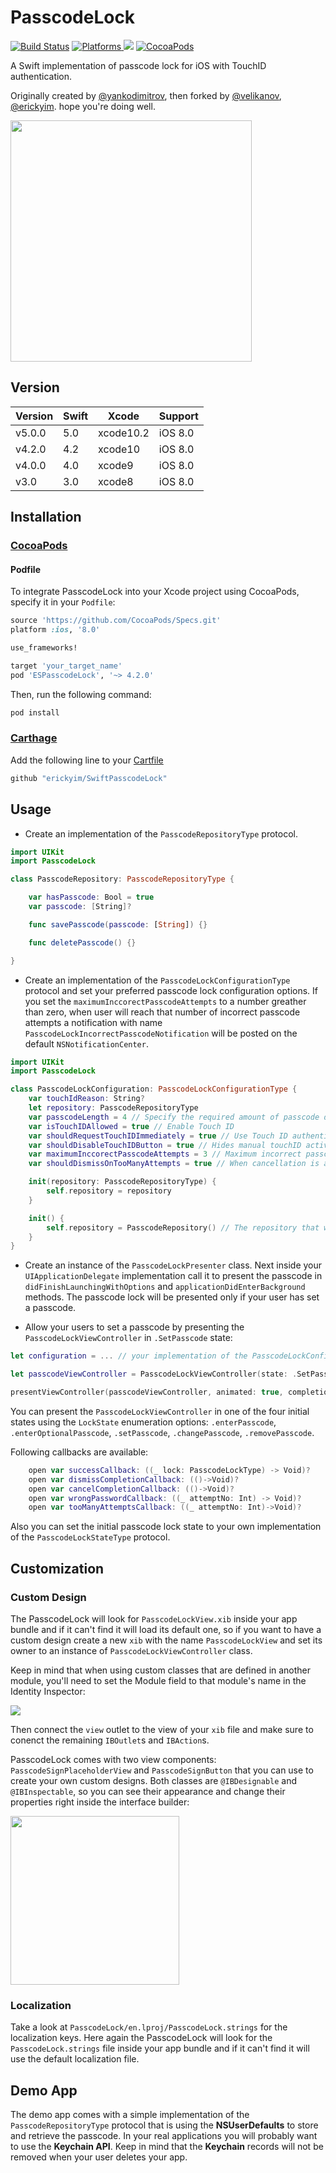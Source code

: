 # PasscodeLock

[![Build Status](https://travis-ci.org/erickyim/SwiftPasscodeLock.svg?branch=master)](https://travis-ci.org/erickyim/SwiftPasscodeLock)
<a href="https://github.com/erickyim/SwiftPasscodeLock">
        <img src="https://img.shields.io/cocoapods/p/ESPasscodeLock.svg" alt="Platforms">
    </a>
<img src="https://img.shields.io/badge/Swift-5.0-orange.svg" />
<a href="https://cocoapods.org/pods/ESPasscodeLock">
        <img src="https://img.shields.io/cocoapods/v/ESPasscodeLock.svg" alt="CocoaPods" />
    </a>

A Swift implementation of passcode lock for iOS with TouchID authentication.

Originally created by [@yankodimitrov](https://github.com/yankodimitrov/SwiftPasscodeLock), then forked by [@velikanov](https://github.com/velikanov/SwiftPasscodeLock),  [@erickyim](https://github.com/erickyim/SwiftPasscodeLock). hope you're doing well.

<img src="https://raw.githubusercontent.com/erickyim/SwiftPasscodeLock/master/passcode-lock.gif" height="386">

## Version

| Version | Swift | Xcode     | Support |
| ------- | ----- | -----     | ------- |
| v5.0.0  | 5.0   | xcode10.2 | iOS 8.0 |
| v4.2.0  | 4.2   | xcode10   | iOS 8.0 |
| v4.0.0  | 4.0   | xcode9    | iOS 8.0 |
| v3.0    | 3.0   | xcode8    | iOS 8.0 |

## Installation

### [CocoaPods](http://cocoapods.org/)

#### Podfile

To integrate PasscodeLock into your Xcode project using CocoaPods, specify it in your `Podfile`:

```ruby
source 'https://github.com/CocoaPods/Specs.git'
platform :ios, '8.0'

use_frameworks!

target 'your_target_name'
pod 'ESPasscodeLock', '~> 4.2.0'
```

Then, run the following command:

```sh
pod install
```

### [Carthage](https://github.com/Carthage/Carthage)

Add the following line to your [Cartfile](https://github.com/carthage/carthage)

```swift
github "erickyim/SwiftPasscodeLock"
```

## Usage

- Create an implementation of the `PasscodeRepositoryType` protocol.

```swift
import UIKit
import PasscodeLock

class PasscodeRepository: PasscodeRepositoryType {

    var hasPasscode: Bool = true
    var passcode: [String]?

    func savePasscode(passcode: [String]) {}

    func deletePasscode() {}

}
```

- Create an implementation of the `PasscodeLockConfigurationType` protocol and set your preferred passcode lock configuration options. If you set the `maximumInccorectPasscodeAttempts` to a number greather than zero, when user will reach that number of incorrect passcode attempts a notification with name `PasscodeLockIncorrectPasscodeNotification` will be posted on the default `NSNotificationCenter`.

```swift
import UIKit
import PasscodeLock

class PasscodeLockConfiguration: PasscodeLockConfigurationType {
    var touchIdReason: String?
    let repository: PasscodeRepositoryType
    var passcodeLength = 4 // Specify the required amount of passcode digits
    var isTouchIDAllowed = true // Enable Touch ID
    var shouldRequestTouchIDImmediately = true // Use Touch ID authentication immediately
    var shouldDisableTouchIDButton = true // Hides manual touchID activation button from enter code view
    var maximumInccorectPasscodeAttempts = 3 // Maximum incorrect passcode attempts
    var shouldDismissOnTooManyAttempts = true // When cancellation is available, dismiss code input view after too many wrong code attempts

    init(repository: PasscodeRepositoryType) {
        self.repository = repository
    }

    init() {
        self.repository = PasscodeRepository() // The repository that was created earlier
    }
}
```

- Create an instance of the `PasscodeLockPresenter` class. Next inside your `UIApplicationDelegate` implementation call it to present the passcode in `didFinishLaunchingWithOptions` and `applicationDidEnterBackground` methods. The passcode lock will be presented only if your user has set a passcode.

- Allow your users to set a passcode by presenting the `PasscodeLockViewController` in `.SetPasscode` state:

```swift
let configuration = ... // your implementation of the PasscodeLockConfigurationType protocol

let passcodeViewController = PasscodeLockViewController(state: .SetPasscode, configuration: configuration)

presentViewController(passcodeViewController, animated: true, completion: nil)
```

You can present the `PasscodeLockViewController` in one of the four initial states using the `LockState` enumeration options: `.enterPasscode`, `.enterOptionalPasscode`, `.setPasscode`, `.changePasscode`, `.removePasscode`.

Following callbacks are available:

```swift
    open var successCallback: ((_ lock: PasscodeLockType) -> Void)?
    open var dismissCompletionCallback: (()->Void)?
    open var cancelCompletionCallback: (()->Void)?
    open var wrongPasswordCallback: ((_ attemptNo: Int) -> Void)?
    open var tooManyAttemptsCallback: ((_ attemptNo: Int)->Void)?
```

Also you can set the initial passcode lock state to your own implementation of the `PasscodeLockStateType` protocol.

## Customization

### Custom Design

The PasscodeLock will look for `PasscodeLockView.xib` inside your app bundle and if it can't find it will load its default one, so if you want to have a custom design create a new `xib` with the name `PasscodeLockView` and set its owner to an instance of `PasscodeLockViewController` class.

Keep in mind that when using custom classes that are defined in another module, you'll need to set the Module field to that module's name in the Identity Inspector:

<img src="https://raw.githubusercontent.com/erickyim/SwiftPasscodeLock/master/identity-inspector.png" height=“99”>

Then connect the `view` outlet to the view of your `xib` file and make sure to conenct the remaining `IBOutlet`s and `IBAction`s.

PasscodeLock comes with two view components: `PasscodeSignPlaceholderView` and `PasscodeSignButton` that you can use to create your own custom designs. Both classes are `@IBDesignable` and `@IBInspectable`, so you can see their appearance and change their properties right inside the interface builder:

<img src="https://raw.githubusercontent.com/erickyim/SwiftPasscodeLock/master/passcode-view.png" height="270">

### Localization

Take a look at `PasscodeLock/en.lproj/PasscodeLock.strings` for the localization keys. Here again the PasscodeLock will look for the `PasscodeLock.strings` file inside your app bundle and if it can't find it will use the default localization file.

## Demo App

The demo app comes with a simple implementation of the `PasscodeRepositoryType` protocol that is using the **NSUserDefaults** to store and retrieve the passcode. In your real applications you will probably want to use the **Keychain API**. Keep in mind that the **Keychain** records will not be removed when your user deletes your app.
